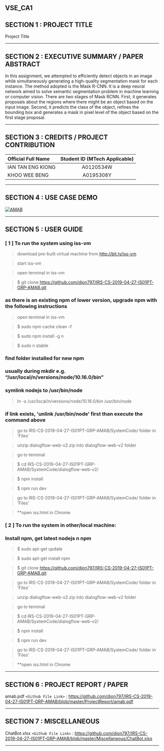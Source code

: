 VSE_CA1
---

## SECTION 1 : PROJECT TITLE
Project Title

---
## SECTION 2 : EXECUTIVE SUMMARY / PAPER ABSTRACT
In this assignment, we attempted to efficiently detect objects in an image while simultaneously generating a high-quality segmentation mask for each instance. 
The method adopted is the Mask R-CNN. It is a deep neural network aimed to solve semantic segmentation problem in machine learning or computer vision. There are two stages of Mask RCNN. 
First, it generates proposals about the regions where there might be an object based on the input image. Second, it predicts the class of the object, refines the bounding box and generates a mask in pixel level of the object based on the first stage proposal.  

---
## SECTION 3 : CREDITS / PROJECT CONTRIBUTION

| Official Full Name  | Student ID (MTech Applicable)  | 
| :------------ |:---------------:| 
| IAN TAN ENG KIONG | A0120534W | 
| KHOO WEE BENG | A0195308Y | 



---
## SECTION 4 : USE CASE DEMO

[![AMAB](https://i9.ytimg.com/vi/lwk6KzagxJo/mq1.jpg?sqp=CLTkxOcF&rs=AOn4CLAwjj2kbTRT1l9Hwnkfjqn4s7e_1Q)](https://youtu.be/lwk6KzagxJo "AMAB")

---
## SECTION 5 : USER GUIDE
### [ 1 ] To run the system using iss-vm

> download pre-built virtual machine from http://bit.ly/iss-vm

> start iss-vm

> open terminal in iss-vm

> $ git clone https://github.com/dion797/IRS-CS-2019-04-27-IS01PT-GRP-AMAB.git

### as there is an existing npm of lower version, upgrade npm with the following instructions

> open terminal in iss-vm

> $ sudo npm cache clean -f

> $ sudo npm install -g n

> $ sudo n stable

### find folder installed for new npm
### usually during mkdir e.g. “/usr/local/n/versions/node/10.16.0/bin”
### symlink nodejs to /usr/bin/node

> ln -s /usr/local/n/versions/node/10.16.0/bin /usr/bin/node

### if link exists, 'unlink /usr/bin/node' first than execute the command above

> go to IRS-CS-2019-04-27-IS01PT-GRP-AMAB/SystemCode/ folder in 'Files'

> unzip dialogflow-web-v2.zip into dialogflow-web-v2 folder

> go to terminal

> $ cd IRS-CS-2019-04-27-IS01PT-GRP-AMAB/SystemCode/dialogflow-web-v2/

> $ npm install

> $ npm run dev

> go to IRS-CS-2019-04-27-IS01PT-GRP-AMAB/SystemCode/ folder in 'Files'

> **open iss.html in Chrome

### [ 2 ] To run the system in other/local machine:
### Install npm, get latest nodejs n npm

> $ sudo apt-get update

> $ sudo apt-get install npm 

> $ git clone https://github.com/dion797/IRS-CS-2019-04-27-IS01PT-GRP-AMAB.git

> go to IRS-CS-2019-04-27-IS01PT-GRP-AMAB/SystemCode/ folder in 'Files'

> unzip dialogflow-web-v2.zip into dialogflow-web-v2 folder

> go to terminal

> $ cd IRS-CS-2019-04-27-IS01PT-GRP-AMAB/SystemCode/dialogflow-web-v2/

> $ npm install

> $ npm run dev

> go to IRS-CS-2019-04-27-IS01PT-GRP-AMAB/SystemCode/ folder in 'Files'

> **open iss.html in Chrome

---
## SECTION 6 : PROJECT REPORT / PAPER

amab.pdf
`<Github File Link>` : <https://github.com/dion797/IRS-CS-2019-04-27-IS01PT-GRP-AMAB/blob/master/ProjectReport/amab.pdf>

---
## SECTION 7 : MISCELLANEOUS

ChatBot.xlsx
`<Github File Link>` : <https://github.com/dion797/IRS-CS-2019-04-27-IS01PT-GRP-AMAB/blob/master/Miscellaneous/ChatBot.xlsx>

---
